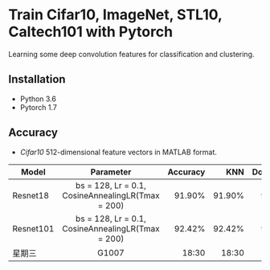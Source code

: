 # Train Cifar10, ImageNet, STL10, Caltech101 with Pytorch
Learning some deep convolution features for classification and clustering.
## Installation
* Python 3.6 
* Pytorch 1.7

## Accuracy
* _Cifar10_ 512-dimensional feature vectors in MATLAB format.

| Model         | Parameter                                                | Accuracy     |  KNN          | Download    |
| ------------- |:-------------:                                           | -----:       |  -----:       | -----:       | 
|  Resnet18     |bs = 128, Lr = 0.1, CosineAnnealingLR(Tmax = 200)         | 91.90%       |  91.90%       | 91.90%       |
|  Resnet101    |bs = 128, Lr = 0.1, CosineAnnealingLR(Tmax = 200)         | 92.42%       |  92.42%       | 92.42%       |
|  星期三        | G1007                                                    |   18:30      |  18:30        |  18:30       |               


